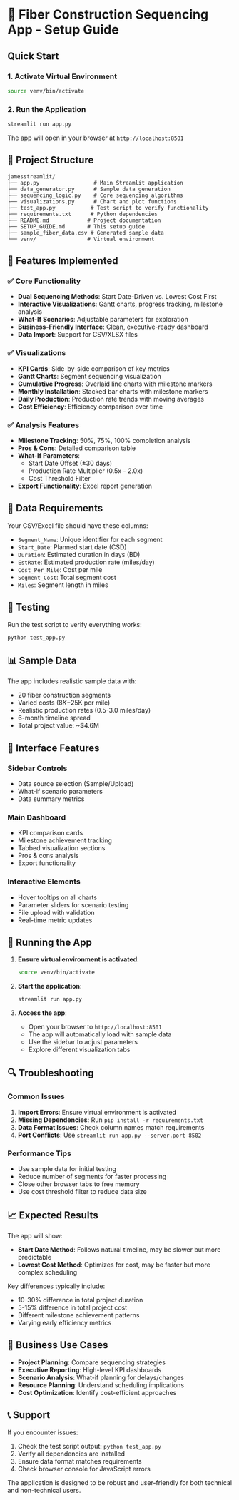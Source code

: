 # 🚀 Fiber Construction Sequencing App - Setup Guide

## Quick Start

### 1. Activate Virtual Environment

```bash
source venv/bin/activate
```

### 2. Run the Application

```bash
streamlit run app.py
```

The app will open in your browser at `http://localhost:8501`

## 📁 Project Structure

```
jamesstreamlit/
├── app.py                 # Main Streamlit application
├── data_generator.py      # Sample data generation
├── sequencing_logic.py    # Core sequencing algorithms
├── visualizations.py      # Chart and plot functions
├── test_app.py           # Test script to verify functionality
├── requirements.txt      # Python dependencies
├── README.md            # Project documentation
├── SETUP_GUIDE.md       # This setup guide
├── sample_fiber_data.csv # Generated sample data
└── venv/                # Virtual environment
```

## 🎯 Features Implemented

### ✅ Core Functionality

- **Dual Sequencing Methods**: Start Date-Driven vs. Lowest Cost First
- **Interactive Visualizations**: Gantt charts, progress tracking, milestone analysis
- **What-If Scenarios**: Adjustable parameters for exploration
- **Business-Friendly Interface**: Clean, executive-ready dashboard
- **Data Import**: Support for CSV/XLSX files

### ✅ Visualizations

- **KPI Cards**: Side-by-side comparison of key metrics
- **Gantt Charts**: Segment sequencing visualization
- **Cumulative Progress**: Overlaid line charts with milestone markers
- **Monthly Installation**: Stacked bar charts with milestone markers
- **Daily Production**: Production rate trends with moving averages
- **Cost Efficiency**: Efficiency comparison over time

### ✅ Analysis Features

- **Milestone Tracking**: 50%, 75%, 100% completion analysis
- **Pros & Cons**: Detailed comparison table
- **What-If Parameters**:
  - Start Date Offset (±30 days)
  - Production Rate Multiplier (0.5x - 2.0x)
  - Cost Threshold Filter
- **Export Functionality**: Excel report generation

## 🔧 Data Requirements

Your CSV/Excel file should have these columns:

- `Segment_Name`: Unique identifier for each segment
- `Start_Date`: Planned start date (CSD)
- `Duration`: Estimated duration in days (BD)
- `EstRate`: Estimated production rate (miles/day)
- `Cost_Per_Mile`: Cost per mile
- `Segment_Cost`: Total segment cost
- `Miles`: Segment length in miles

## 🧪 Testing

Run the test script to verify everything works:

```bash
python test_app.py
```

## 📊 Sample Data

The app includes realistic sample data with:

- 20 fiber construction segments
- Varied costs ($8K-$25K per mile)
- Realistic production rates (0.5-3.0 miles/day)
- 6-month timeline spread
- Total project value: ~$4.6M

## 🎨 Interface Features

### Sidebar Controls

- Data source selection (Sample/Upload)
- What-if scenario parameters
- Data summary metrics

### Main Dashboard

- KPI comparison cards
- Milestone achievement tracking
- Tabbed visualization sections
- Pros & cons analysis
- Export functionality

### Interactive Elements

- Hover tooltips on all charts
- Parameter sliders for scenario testing
- File upload with validation
- Real-time metric updates

## 🚀 Running the App

1. **Ensure virtual environment is activated**:

   ```bash
   source venv/bin/activate
   ```

2. **Start the application**:

   ```bash
   streamlit run app.py
   ```

3. **Access the app**:
   - Open your browser to `http://localhost:8501`
   - The app will automatically load with sample data
   - Use the sidebar to adjust parameters
   - Explore different visualization tabs

## 🔍 Troubleshooting

### Common Issues

1. **Import Errors**: Ensure virtual environment is activated
2. **Missing Dependencies**: Run `pip install -r requirements.txt`
3. **Data Format Issues**: Check column names match requirements
4. **Port Conflicts**: Use `streamlit run app.py --server.port 8502`

### Performance Tips

- Use sample data for initial testing
- Reduce number of segments for faster processing
- Close other browser tabs to free memory
- Use cost threshold filter to reduce data size

## 📈 Expected Results

The app will show:

- **Start Date Method**: Follows natural timeline, may be slower but more predictable
- **Lowest Cost Method**: Optimizes for cost, may be faster but more complex scheduling

Key differences typically include:

- 10-30% difference in total project duration
- 5-15% difference in total project cost
- Different milestone achievement patterns
- Varying early efficiency metrics

## 🎯 Business Use Cases

- **Project Planning**: Compare sequencing strategies
- **Executive Reporting**: High-level KPI dashboards
- **Scenario Analysis**: What-if planning for delays/changes
- **Resource Planning**: Understand scheduling implications
- **Cost Optimization**: Identify cost-efficient approaches

## 📞 Support

If you encounter issues:

1. Check the test script output: `python test_app.py`
2. Verify all dependencies are installed
3. Ensure data format matches requirements
4. Check browser console for JavaScript errors

The application is designed to be robust and user-friendly for both technical and non-technical users.
